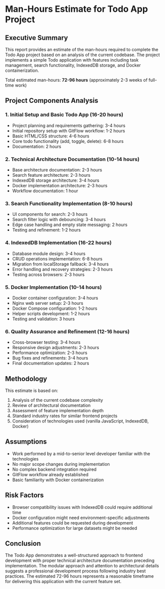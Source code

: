 # Man-Hours Estimate for Todo App Project

## Executive Summary

This report provides an estimate of the man-hours required to complete the Todo App project based on an analysis of the current codebase. The project implements a simple Todo application with features including task management, search functionality, IndexedDB storage, and Docker containerization.

Total estimated man-hours: **72-96 hours** (approximately 2-3 weeks of full-time work)

## Project Components Analysis

### 1. Initial Setup and Basic Todo App (16-20 hours)

- Project planning and requirements gathering: 3-4 hours
- Initial repository setup with GitFlow workflow: 1-2 hours
- Basic HTML/CSS structure: 4-6 hours
- Core todo functionality (add, toggle, delete): 6-8 hours
- Documentation: 2 hours

### 2. Technical Architecture Documentation (10-14 hours)

- Base architecture documentation: 2-3 hours
- Search feature architecture: 2-3 hours
- IndexedDB storage architecture: 3-4 hours
- Docker implementation architecture: 2-3 hours
- Workflow documentation: 1 hour

### 3. Search Functionality Implementation (8-10 hours)

- UI components for search: 2-3 hours
- Search filter logic with debouncing: 3-4 hours
- Edge case handling and empty state messaging: 2 hours
- Testing and refinement: 1-2 hours

### 4. IndexedDB Implementation (16-22 hours)

- Database module design: 3-4 hours
- CRUD operations implementation: 6-8 hours
- Migration from localStorage fallback: 3-4 hours
- Error handling and recovery strategies: 2-3 hours
- Testing across browsers: 2-3 hours

### 5. Docker Implementation (10-14 hours)

- Docker container configuration: 3-4 hours
- Nginx web server setup: 2-3 hours
- Docker Compose configuration: 1-2 hours
- Helper scripts development: 1-2 hours
- Testing and validation: 3 hours

### 6. Quality Assurance and Refinement (12-16 hours)

- Cross-browser testing: 3-4 hours
- Responsive design adjustments: 2-3 hours
- Performance optimization: 2-3 hours
- Bug fixes and refinements: 3-4 hours
- Final documentation updates: 2 hours

## Methodology

This estimate is based on:

1. Analysis of the current codebase complexity
2. Review of architectural documentation
3. Assessment of feature implementation depth
4. Standard industry rates for similar frontend projects
5. Consideration of technologies used (vanilla JavaScript, IndexedDB, Docker)

## Assumptions

- Work performed by a mid-to-senior level developer familiar with the technologies
- No major scope changes during implementation
- No complex backend integration required
- GitFlow workflow already established
- Basic familiarity with Docker containerization

## Risk Factors

- Browser compatibility issues with IndexedDB could require additional time
- Docker configuration might need environment-specific adjustments
- Additional features could be requested during development
- Performance optimization for large datasets might be needed

## Conclusion

The Todo App demonstrates a well-structured approach to frontend development with proper technical architecture documentation preceding implementation. The modular approach and attention to architectural details suggests a professional development process following industry best practices. The estimated 72-96 hours represents a reasonable timeframe for delivering this application with the current feature set.